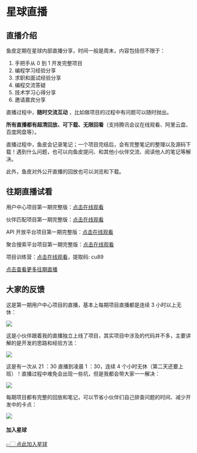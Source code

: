 # 星球直播

## 直播介绍

鱼皮定期在星球内部直播分享，时间一般是周末，内容包括但不限于：

1. 手把手从 0 到 1 开发完整项目
2. 编程学习经验分享
3. 求职和面试经验分享
4. 编程交流答疑
5. 技术学习心得分享
6. 邀请嘉宾分享

直播过程中，**随时交流互动** ，比如做项目的过程中有问题可以随时抛出。

**所有直播都有超清回放、可下载、无限回看**（支持腾讯会议在线观看、阿里云盘、百度网盘等）。

直播过程中，鱼皮会记录笔记；一个项目完结后，会有完整笔记的整理以及源码下载！遇到什么问题，也可以向鱼皮提问、和其他小伙伴交流、阅读他人的笔记等解决。

此外，鱼皮对外公开直播的回放也可以浏览和下载。



## 往期直播试看

用户中心项目第一期完整版：[点击在线观看](https://www.bilibili.com/video/BV1ze4y1471b) 

伙伴匹配项目第一期完整版：[点击在线观看](https://www.bilibili.com/video/BV1hP411P7Eg) 

API 开放平台项目第一期完整版：[点击在线观看](https://www.bilibili.com/video/BV1Nd4y157Dm)

聚合搜索平台项目第一期完整版：[点击在线观看](https://www.bilibili.com/video/BV1ks4y1V7jC/)

项目训练营：[点击在线观看](https://www.aliyundrive.com/s/rcFczasMKVK)，提取码: cu89


[点击查看更多往期直播](/星球直播/往期直播.md)

## 大家的反馈

这是第一期用户中心项目的直播，基本上每期项目直播都是连续 3 小时以上无休：

![](https://yupi.icu/img/pzmjCL5t8tsaeCtbD4KU9Q-20220619122153986.png)        

这是小伙伴跟着我的直播独立上线了项目，其实项目中涉及的代码并不多，主要讲解的是开发的思路和经验方法：

![](https://yupi.icu/img/a42-ZeaNXuKFR6v3y_LZHQ-20220619122108766.png)        

这是有一次从 21 ：30 直播到凌晨 1 ：30，连续 4 个小时无休（第二天还要上班）！直播过程中难免会出现一些坑，但是我都会带大家一一解决：

![](https://yupi.icu/img/nJaedsFbxPTZDLBpFdNGkg-20220619122212020.png)        

每期项目都有完整的回放和笔记，可以节省小伙伴们自己排查问题的时间、减少开发中的卡点：

![](https://yupi.icu/img/dYOrVLwNiGD0MgBL9tq39w-20220619122250909.png)        



#### 加入星球

[👉🏻 点此加入星球](/加入星球.md)


